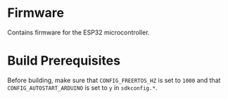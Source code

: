 # Firmware

Contains firmware for the ESP32 microcontroller.

# Build Prerequisites

Before building, make sure that `CONFIG_FREERTOS_HZ` is set to `1000` and that `CONFIG_AUTOSTART_ARDUINO` is set to `y` in `sdkconfig.*`.

